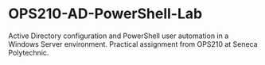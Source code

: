 # OPS210-AD-PowerShell-Lab
Active Directory configuration and PowerShell user automation in a Windows Server environment. Practical assignment from OPS210 at Seneca Polytechnic.
